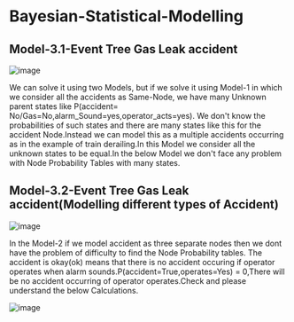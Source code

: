 # Bayesian-Statistical-Modelling

## Model-3.1-Event Tree Gas Leak accident
![image](https://user-images.githubusercontent.com/47551095/123717627-1f219580-d875-11eb-8672-2ffed848ed28.png)

We can solve it using two Models, but if we solve it using Model-1 in which we consider all the accidents as Same-Node, we have many Unknown parent states like P(accident= No/Gas=No,alarm_Sound=yes,operator_acts=yes). We don't know the probabilities of such states and there are many states like this for the accident Node.Instead we can model this as a multiple accidents occurring as in the example of train derailing.In this Model we consider all the unknown states to be equal.In the below Model we don't face any problem with Node Probability Tables with many states.

## Model-3.2-Event Tree Gas Leak accident(Modelling different types of Accident)
![image](https://user-images.githubusercontent.com/47551095/123717666-32346580-d875-11eb-9ccf-8a58374d9ae9.png)

In the Model-2 if we model accident as three separate nodes then we dont have the problem of difficulty to find the Node Probability tables. The accident is okay(ok) means that there is no accident occuring if operator operates when alarm sounds.P(accident=True,operates=Yes) = 0,There will be no accident occurring of operator operates.Check and please understand the below Calculations.

![image](https://user-images.githubusercontent.com/47551095/123717693-41b3ae80-d875-11eb-9f6b-8d878bd64120.png)
